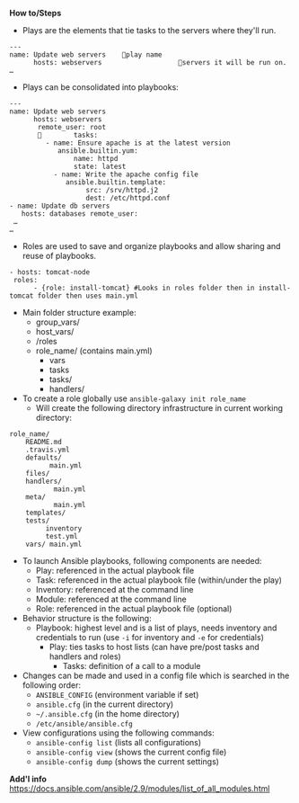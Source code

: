 **How to/Steps**

- Plays are the elements that tie tasks to the servers where they'll run.
```
---
name: Update web servers    play name
      hosts: webservers                   servers it will be run on.
…
```
- Plays can be consolidated into playbooks:
```
--- 
name: Update web servers
      hosts: webservers 
       remote_user: root 
               tasks: 
         - name: Ensure apache is at the latest version
            ansible.builtin.yum:
                name: httpd 
                state: latest
           - name: Write the apache config file 
              ansible.builtin.template: 
                   src: /srv/httpd.j2
                   dest: /etc/httpd.conf 
- name: Update db servers 
   hosts: databases remote_user: 
 …
…
```
- Roles are used to save and organize playbooks and allow sharing and reuse of playbooks.
```
- hosts: tomcat-node
 roles: 
      - {role: install-tomcat} #Looks in roles folder then in install-tomcat folder then uses main.yml
```
- Main folder structure example:
  - group_vars/
  - host_vars/
  - /roles
  - role_name/ (contains main.yml)
    - vars
    - tasks
    - tasks/
    - handlers/
- To create a role globally use ``ansible-galaxy init role_name``
  - Will create the following directory infrastructure in current working directory:
```
role_name/ 
    README.md 
    .travis.yml 
    defaults/ 
          main.yml 
    files/ 
    handlers/ 
           main.yml 
    meta/ 
           main.yml 
    templates/ 
    tests/ 
         inventory 
         test.yml 
    vars/ main.yml
```
- To launch Ansible playbooks, following components are needed:
  - Play: referenced in the actual playbook file
  - Task: referenced in the actual playbook file (within/under the play)
  - Inventory: referenced at the command line
  - Module: referenced at the command line
  - Role: referenced in the actual playbook file (optional)
- Behavior structure is the following:
  - Playbook: highest level and is a list of plays, needs inventory and credentials to run (use ``-i`` for inventory and ``-e`` for credentials)
    - Play: ties tasks to host lists (can have pre/post tasks and handlers and roles)
      - Tasks: definition of a call to a module
- Changes can be made and used in a config file which is searched in the following order:
  - ``ANSIBLE_CONFIG`` (environment variable if set)
  - ``ansible.cfg`` (in the current directory)
  - ``~/.ansible.cfg`` (in the home directory)
  - ``/etc/ansible/ansible.cfg``
- View configurations using the following commands:
  - ``ansible-config list`` (lists all configurations)
  - ``ansible-config view`` (shows the current config file)
  - ``ansible-config dump`` (shows the current settings)


**Add'l info**
https://docs.ansible.com/ansible/2.9/modules/list_of_all_modules.html